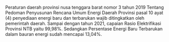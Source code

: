 Peraturan daerah provinsi nusa tenggara barat nomor 3 tahun 2019 Tentang Pedoman Penyusunan Rencana Umum Energi Daerah Provinsi pasal 10 ayat (4) penyediaan energi baru dan terbarukan wajib ditingkatkan oleh pemerintah daerah.
Sampai dengan tahun 2021, capaian Rasio Elektrifikasi Provinsi NTB yaitu 99,98%. Sedangkan Persentase Energi Baru Terbarukan dalam bauran energi sudah mencapai 13,04%.